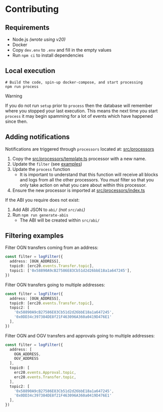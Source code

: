 # Contributing

## Requirements

- Node.js *(wrote using v20)*
- Docker
- Copy `dev.env` to `.env` and fill in the empty values
- Run `npm ci` to install dependencies

## Local execution

```shell
# Build the code, spin-up docker-compose, and start processing
npm run process
```

> [!WARNING]  
> If you do not run `setup` prior to `process` then the database will remember where you stopped your
> last execution. This means the next time you start `process` it may begin spamming for a lot of events which
> have happened since then.

## Adding notifications

Notifications are triggered through `processors` located at: [src/processors](src/processors)

1. Copy the [src/processors/template.ts](src/processors/examples/example.ts) processor with a new name.
2. Update the `filter` (see [examples](#filtering-examples))
3. Update the `process` function
    - It is important to understand that this function will receive all blocks and logs from all the other processors.
      You *must* filter so that you only take action on what you care about within this processor.
4. Ensure the new processor is imported at [src/processors/index.ts](src/processors/index.ts)

If the ABI you require does not exist:

1. Add ABI JSON to `abi/` *(not `src/abi`)*
2. Run `npm run generate-abis`
    - The ABI will be created within `src/abi/`

## Filtering examples

Filter OGN transfers coming from an address:

```typescript
const filter = logFilter({
  address: [OGN_ADDRESS],
  topic0: [erc20.events.Transfer.topic],
  topic1: ['0x58890A9cB27586E83Cb51d2d26bbE18a1a647245'],
})
```

Filter OGN transfers going to multiple addresses:

```typescript
const filter = logFilter({
  address: [OGN_ADDRESS],
  topic0: [erc20.events.Transfer.topic],
  topic2: [
    '0x58890A9cB27586E83Cb51d2d26bbE18a1a647245',
    '0x0DD34c397384DE8f21F463096A360a0419D476E1'
  ],
})
```

Filter OGN and OGV transfers and approvals going to multiple addresses:

```typescript
const filter = logFilter({
  address: [
    OGN_ADDRESS,
    OGV_ADDRESS
  ],
  topic0: [
    erc20.events.Approval.topic,
    erc20.events.Transfer.topic,
  ],
  topic2: [
    '0x58890A9cB27586E83Cb51d2d26bbE18a1a647245',
    '0x0DD34c397384DE8f21F463096A360a0419D476E1'
  ],
})
```
